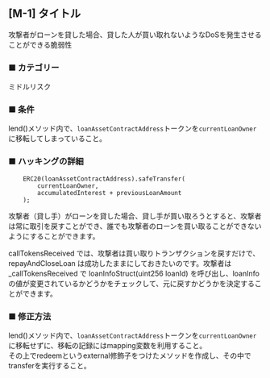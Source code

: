 ## [M-1] タイトル

攻撃者がローンを貸した場合、貸した人が買い取れないようなDoSを発生させることができる脆弱性

### ■ カテゴリー

ミドルリスク

### ■ 条件

lend()メソッド内で、`loanAssetContractAddress`トークンを`currentLoanOwner`に移転してしまっていること。

### ■ ハッキングの詳細

```sol
    ERC20(loanAssetContractAddress).safeTransfer(
        currentLoanOwner,
        accumulatedInterest + previousLoanAmount
    );
```

攻撃者（貸し手）がローンを貸した場合、貸し手が買い取ろうとすると、攻撃者は常に取引を戻すことができ、誰でも攻撃者のローンを買い取ることができないようにすることができます。  

callTokensReceived では、攻撃者は買い取りトランザクションを戻すだけで、repayAndCloseLoan は成功したままにしておきたいのです。攻撃者は _callTokensReceived で loanInfoStruct(uint256 loanId) を呼び出し、loanInfo の値が変更されているかどうかをチェックして、元に戻すかどうかを決定することができます。

### ■ 修正方法

lend()メソッド内で、`loanAssetContractAddress`トークンを`currentLoanOwner`に移転せずに、移転の記録にはmapping変数を利用すること。  
その上でredeemというexternal修飾子をつけたメソッドを作成し、その中でtransferを実行すること。